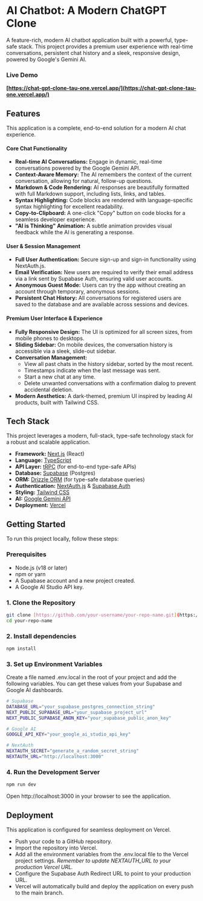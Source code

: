 # AI Chatbot: A Modern ChatGPT Clone

<!-- Optional: Add a screenshot of your app here -->

A feature-rich, modern AI chatbot application built with a powerful, type-safe stack. This project provides a premium user experience with real-time conversations, persistent chat history and a sleek, responsive design, powered by Google's Gemini AI.

### Live Demo

**[https://chat-gpt-clone-tau-one.vercel.app/](https://chat-gpt-clone-tau-one.vercel.app/)**

## Features

This application is a complete, end-to-end solution for a modern AI chat experience.

#### Core Chat Functionality

* **Real-time AI Conversations:** Engage in dynamic, real-time conversations powered by the Google Gemini API.
* **Context-Aware Memory:** The AI remembers the context of the current conversation, allowing for natural, follow-up questions.
* **Markdown & Code Rendering:** AI responses are beautifully formatted with full Markdown support, including lists, links, and tables.
* **Syntax Highlighting:** Code blocks are rendered with language-specific syntax highlighting for excellent readability.
* **Copy-to-Clipboard:** A one-click "Copy" button on code blocks for a seamless developer experience.
* **"AI is Thinking" Animation:** A subtle animation provides visual feedback while the AI is generating a response.

#### User & Session Management

* **Full User Authentication:** Secure sign-up and sign-in functionality using NextAuth.js.
* **Email Verification:** New users are required to verify their email address via a link sent by Supabase Auth, ensuring valid user accounts.
* **Anonymous Guest Mode:** Users can try the app without creating an account through temporary, anonymous sessions.
* **Persistent Chat History:** All conversations for registered users are saved to the database and are available across sessions and devices.

#### Premium User Interface & Experience

* **Fully Responsive Design:** The UI is optimized for all screen sizes, from mobile phones to desktops.
* **Sliding Sidebar:** On mobile devices, the conversation history is accessible via a sleek, slide-out sidebar.
* **Conversation Management:**
    * View all past chats in the history sidebar, sorted by the most recent.
    * Timestamps indicate when the last message was sent.
    * Start a new chat at any time.
    * Delete unwanted conversations with a confirmation dialog to prevent accidental deletion.
* **Modern Aesthetics:** A dark-themed, premium UI inspired by leading AI products, built with Tailwind CSS.

## Tech Stack

This project leverages a modern, full-stack, type-safe technology stack for a robust and scalable application.

* **Framework:** [Next.js](https://nextjs.org/) (React)
* **Language:** [TypeScript](https://www.typescriptlang.org/)
* **API Layer:** [tRPC](https://trpc.io/) (for end-to-end type-safe APIs)
* **Database:** [Supabase](https://supabase.com/) (Postgres)
* **ORM:** [Drizzle ORM](https://orm.drizzle.team/) (for type-safe database queries)
* **Authentication:** [NextAuth.js](https://next-auth.js.org/) & [Supabase Auth](https://supabase.com/auth)
* **Styling:** [Tailwind CSS](https://tailwindcss.com/)
* **AI:** [Google Gemini API](https://ai.google.dev/)
* **Deployment:** [Vercel](https://vercel.com/)

## Getting Started

To run this project locally, follow these steps:

### Prerequisites

* Node.js (v18 or later)
* npm or yarn
* A Supabase account and a new project created.
* A Google AI Studio API key.

### 1. Clone the Repository

```bash
git clone [https://github.com/your-username/your-repo-name.git](https://github.com/your-username/your-repo-name.git)
cd your-repo-name
```

### 2. Install dependencies

```bash
npm install
```

### 3. Set up Environment Variables
Create a file named .env.local in the root of your project and add the following variables. You can get these values from your Supabase and Google AI dashboards.

```bash
# Supabase
DATABASE_URL="your_supabase_postgres_connection_string"
NEXT_PUBLIC_SUPABASE_URL="your_supabase_project_url"
NEXT_PUBLIC_SUPABASE_ANON_KEY="your_supabase_public_anon_key"

# Google AI
GOOGLE_API_KEY="your_google_ai_studio_api_key"

# NextAuth
NEXTAUTH_SECRET="generate_a_random_secret_string"
NEXTAUTH_URL="http://localhost:3000"
```

### 4. Run the Development Server

```bash
npm run dev
```
Open http://localhost:3000 in your browser to see the application.

## Deployment

This application is configured for seamless deployment on Vercel.
- Push your code to a GitHub repository.
- Import the repository into Vercel.
- Add all the environment variables from the .env.local file to the Vercel project settings. *Remember to update NEXTAUTH_URL to your production Vercel URL.*
- Configure the Supabase Auth Redirect URL to point to your production URL.
- Vercel will automatically build and deploy the application on every push to the main branch.